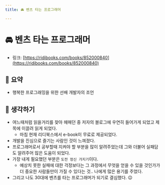 ```yaml
---
title: 🚘 벤츠 타는 프로그래머

---
```

# 🚘 벤츠 타는 프로그래머

- 링크: [https://ridibooks.com/books/852000840](https://ridibooks.com/books/852000840)

## 📝 요약 
- 행복한 프로그래밍을 위한 선배 개발자의 조언 

## 🤔 생각하기 
- 여느때처럼 읽을거리를 찾아 헤매던 중 저자의 블로그에 우연히 들어가게 되었고 제목에 이끌려 읽게 되었다.  
  - 마침 현재 리디북스에서 e-book이 무료로 제공되었다.  
- 개발을 진심으로 즐기는 사람인 것이 느껴졌다.  
- 프로그래머로서 공부할때 지켜야 할 부분을 많이 알려주었는데 그와 더불어 실패담도 알려주어 많은 도움이 되었다.  
- 가장 내게 필요했던 부분은 `도전 정신 가지기`이다. 
  - 예상치 못한 실패에 대한 걱정보다는 그 과정에서 무엇을 얻을 수 있을 것인가가 더 중요한 사람들만이 가질 수 있다는 것.. 나에게 많은 용기를 주었다.  
- 그리고 나도 30대에 벤츠를 타는 프로그래머가 되기로 결심했다. 😉